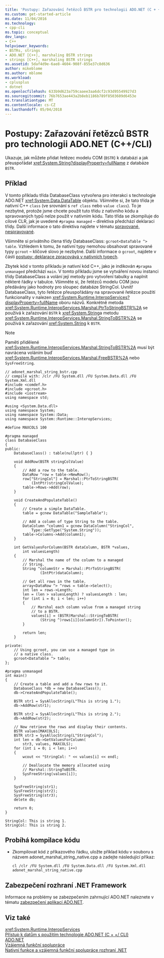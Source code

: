 ```yaml
---
title: 'Postupy: Zařazování řetězců BSTR pro technologii ADO.NET (C + +/ CLI) | Microsoft Docs'
ms.custom: get-started-article
ms.date: 11/04/2016
ms.technology:
- cpp-cli
ms.topic: conceptual
dev_langs:
- C++
helpviewer_keywords:
- BSTRs, strings
- ADO.NET [C++], marshaling BSTR strings
- strings [C++], marshaling BSTR strings
ms.assetid: 5daf4d9e-6ae8-4604-908f-855e37c8d636
author: mikeblome
ms.author: mblome
ms.workload:
- cplusplus
- dotnet
ms.openlocfilehash: 633b9d623a759caaee3aa6dcf2c93d95549927d3
ms.sourcegitcommit: 76b7653ae443a2b8eb1186b789f8503609d6453e
ms.translationtype: MT
ms.contentlocale: cs-CZ
ms.lasthandoff: 05/04/2018
---
```

# <a name="how-to-marshal-bstr-strings-for-adonet-ccli"></a>Postupy: Zařazování řetězců BSTR pro technologii ADO.NET (C++/CLI)
Ukazuje, jak můžete přidat řetězec modelu COM (`BSTR`) k databázi a jak přeuspořádat <xref:System.String?displayProperty=fullName> z databáze `BSTR`.  
  
## <a name="example"></a>Příklad  
 V tomto příkladu třída DatabaseClass vytvořena pro interakci s technologie ADO.NET <xref:System.Data.DataTable> objektu. Všimněte si, že tato třída je nativní C++ `class` (ve srovnání s `ref class` nebo `value class`). To je nezbytné, protože jsme chcete použít tuto třídu z nativního kódu a spravovaných typů nelze použít v nativním kódu. Tato třída se zkompiluje do cílové CLR, jak je uvedené `#pragma managed` – direktiva předchází deklaraci třídy. Další informace o tato direktiva najdete v tématu [spravované, nespravované](../preprocessor/managed-unmanaged.md).  
  
 Všimněte si privátního člena třídy DatabaseClass: `gcroot<DataTable ^> table`. Vzhledem k tomu, že nativní typy nemohou obsahovat spravované typy `gcroot` – klíčové slovo je nezbytné. Další informace o `gcroot`, najdete v části [postupy: deklarace zpracovává v nativních typech](../dotnet/how-to-declare-handles-in-native-types.md).  
  
 Zbytek kód v tomto příkladu je nativní kód C++, jako je indikován `#pragma unmanaged` předchází `main`. V tomto příkladu jsme se vytváření novou instanci třídy DatabaseClass a volání její metody pro vytvoření tabulky a naplnit některé řádky v tabulce. Všimněte si, že řetězců modelu COM jsou předávány jako hodnoty pro sloupec databáze StringCol. Uvnitř DatabaseClass, tyto řetězce přeuspořádány na spravované řetězce použití funkcionality v nalezen <xref:System.Runtime.InteropServices?displayProperty=fullName> oboru názvů. Konkrétně metoda <xref:System.Runtime.InteropServices.Marshal.PtrToStringBSTR%2A> se používá k zařazování `BSTR` k <xref:System.String>a metodu <xref:System.Runtime.InteropServices.Marshal.StringToBSTR%2A> se používá k zařazování <xref:System.String> k `BSTR`.  
  
> [!NOTE]
>  Paměti přidělené <xref:System.Runtime.InteropServices.Marshal.StringToBSTR%2A> musí být navrácena voláním buď <xref:System.Runtime.InteropServices.Marshal.FreeBSTR%2A> nebo `SysFreeString`.  
  
```  
// adonet_marshal_string_bstr.cpp  
// compile with: /clr /FU System.dll /FU System.Data.dll /FU System.Xml.dll  
#include <comdef.h>  
#include <gcroot.h>  
#include <iostream>  
using namespace std;  
  
#using <System.Data.dll>  
using namespace System;  
using namespace System::Data;  
using namespace System::Runtime::InteropServices;  
  
#define MAXCOLS 100  
  
#pragma managed  
class DatabaseClass  
{  
public:  
    DatabaseClass() : table(nullptr) { }  
  
    void AddRow(BSTR stringColValue)  
    {  
        // Add a row to the table.  
        DataRow ^row = table->NewRow();  
        row["StringCol"] = Marshal::PtrToStringBSTR(  
            (IntPtr)stringColValue);  
        table->Rows->Add(row);  
    }  
  
    void CreateAndPopulateTable()  
    {  
        // Create a simple DataTable.  
        table = gcnew DataTable("SampleTable");  
  
        // Add a column of type String to the table.  
        DataColumn ^column1 = gcnew DataColumn("StringCol",  
            Type::GetType("System.String"));  
        table->Columns->Add(column1);  
    }  
  
    int GetValuesForColumn(BSTR dataColumn, BSTR *values,  
        int valuesLength)  
    {  
        // Marshal the name of the column to a managed  
        // String.  
        String ^columnStr = Marshal::PtrToStringBSTR(  
                (IntPtr)dataColumn);  
  
        // Get all rows in the table.  
        array<DataRow ^> ^rows = table->Select();  
        int len = rows->Length;  
        len = (len > valuesLength) ? valuesLength : len;  
        for (int i = 0; i < len; i++)  
        {  
            // Marshal each column value from a managed string  
            // to a BSTR.  
            values[i] = (BSTR)Marshal::StringToBSTR(  
                (String ^)rows[i][columnStr]).ToPointer();  
        }  
  
        return len;  
    }  
  
private:  
    // Using gcroot, you can use a managed type in  
    // a native class.  
    gcroot<DataTable ^> table;  
};  
  
#pragma unmanaged  
int main()  
{  
    // Create a table and add a few rows to it.  
    DatabaseClass *db = new DatabaseClass();  
    db->CreateAndPopulateTable();  
  
    BSTR str1 = SysAllocString(L"This is string 1.");  
    db->AddRow(str1);  
  
    BSTR str2 = SysAllocString(L"This is string 2.");  
    db->AddRow(str2);  
  
    // Now retrieve the rows and display their contents.  
    BSTR values[MAXCOLS];  
    BSTR str3 = SysAllocString(L"StringCol");  
    int len = db->GetValuesForColumn(  
        str3, values, MAXCOLS);  
    for (int i = 0; i < len; i++)  
    {  
        wcout << "StringCol: " << values[i] << endl;  
  
        // Deallocate the memory allocated using  
        // Marshal::StringToBSTR.  
        SysFreeString(values[i]);  
    }  
  
    SysFreeString(str1);  
    SysFreeString(str2);  
    SysFreeString(str3);  
    delete db;  
  
    return 0;  
}  
```  
  
```Output  
StringCol: This is string 1.  
StringCol: This is string 2.  
```  
  
## <a name="compiling-the-code"></a>Probíhá kompilace kódu  
  
-   Zkompilovat kód z příkazového řádku, uložte příklad kódu v souboru s názvem adonet_marshal_string_native.cpp a zadejte následující příkaz:  
  
    ```  
    cl /clr /FU System.dll /FU System.Data.dll /FU System.Xml.dll adonet_marshal_string_native.cpp  
    ```  
  
## <a name="net-framework-security"></a>Zabezpečení rozhraní .NET Framework  
 Informace na problémy se zabezpečením zahrnující ADO.NET naleznete v tématu [zabezpečení aplikací ADO.NET](/dotnet/framework/data/adonet/securing-ado-net-applications).  
  
## <a name="see-also"></a>Viz také  
 <xref:System.Runtime.InteropServices>   
 [Přístup k datům s použitím technologie ADO.NET (C + +/ CLI)](../dotnet/data-access-using-adonet-cpp-cli.md)   
 [ADO.NET](/dotnet/framework/data/adonet/index)   
 [Vzájemná funkční spolupráce](http://msdn.microsoft.com/en-us/afcc2e7d-3f32-48d2-8141-1c42acf29084)   
 [Nativní funkce a vzájemná funkční spolupráce rozhraní .NET](../dotnet/native-and-dotnet-interoperability.md)